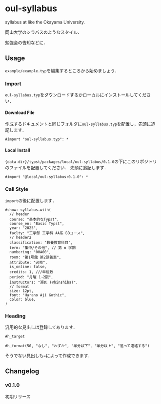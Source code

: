 # oul-syllabus

syllabus at like the Okayama University.

岡山大学のシラバスのようなスタイル．

勉強会の告知などに．

## Usage

`example/example.typ`を編集するところから始めましょう．

### Import

`oul-syllabus.typ`をダウンロードするかローカルにインストールしてください．

#### Download File

作成するドキュメントと同じフォルダに`oul-syllabus.typ`を配置し，先頭に追記します．

```typst
#import "oul-syllabus.typ": *
```

#### Local Install

`{data-dir}/typst/packages/local/oul-syllabus/0.1.0`の下にこのリポジトリのファイルを配置してください．
先頭に追記します．

```typst
#import "@local/oul-syllabus:0.1.0": *
```

### Call Style

`import`の後に配置します．

```typst
#show: syllabus.with(
  // header
  course: "基本的なTypst",
  course_en: "Basic Typst",
  year: "2025",
  faclty: "工学部 工学科 AA系 BBコース",
  // header2
  classification: "教養教育科目",
  term: "集中/その他", // 第 n 学期
  numbering: "00A00",
  room: "第1号館 第2講義室",
  attribute: "必修",
  is_online: false,
  credits: 1, ///単位数
  period: "月曜 1~2限",
  instructors: "瀕死 (@hinshiba)",
  // format
  size: 12pt,
  font: "Harano Aji Gothic",
  color: blue,
)
```

### Heading

汎用的な見出しは登録してあります．

```typst
#h_target

#h_format(50, "なし", "わずか", "半分以下", "半分以上", "追って連絡する")
```

そうでない見出しも`=`によって作成できます．

## Changelog

### v0.1.0

初期リリース